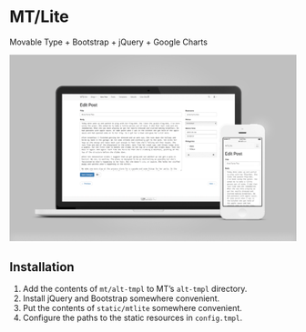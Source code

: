 MT/Lite
=======

Movable Type + Bootstrap + jQuery + Google Charts

![Screenshots of the post editor view.](screenshots.png)


Installation
------------

1. Add the contents of `mt/alt-tmpl` to MT’s `alt-tmpl` directory.
2. Install jQuery and Bootstrap somewhere convenient.
3. Put the contents of `static/mtlite` somewhere convenient.
4. Configure the paths to the static resources in `config.tmpl`.
